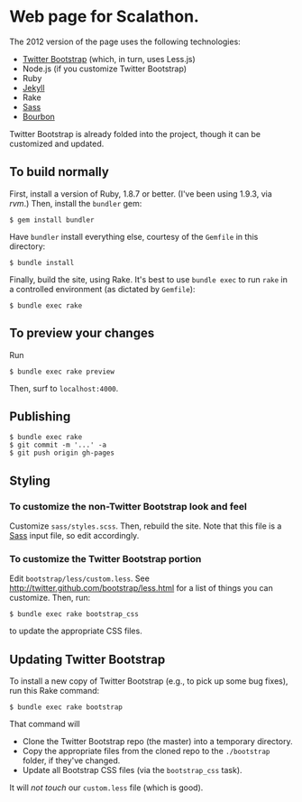 # Web page for Scalathon.

The 2012 version of the page uses the following technologies:

* [Twitter Bootstrap](http://twitter.github.com/bootstrap/) (which, in turn, uses Less.js)
* Node.js (if you customize Twitter Bootstrap)
* Ruby
* [Jekyll](http://jekyllrb.com/)
* Rake
* [Sass][]
* [Bourbon](http://thoughtbot.com/bourbon/)

Twitter Bootstrap is already folded into the project, though it can be
customized and updated.

## To build normally

First, install a version of Ruby, 1.8.7 or better. (I've been using 1.9.3, via
_rvm_.) Then, install the `bundler` gem:

    $ gem install bundler

Have `bundler` install everything else, courtesy of the `Gemfile` in this
directory:

    $ bundle install

Finally, build the site, using Rake. It's best to use `bundle exec` to run
`rake` in a controlled environment (as dictated by `Gemfile`):

    $ bundle exec rake

## To preview your changes

Run

    $ bundle exec rake preview

Then, surf to `localhost:4000`.

## Publishing

    $ bundle exec rake 
    $ git commit -m '...' -a
    $ git push origin gh-pages

## Styling

### To customize the non-Twitter Bootstrap look and feel

Customize `sass/styles.scss`. Then, rebuild the site. Note that this file
is a [Sass][] input file, so edit accordingly.

[Sass]: http://sass-lang.com

### To customize the Twitter Bootstrap portion

Edit `bootstrap/less/custom.less`. See <http://twitter.github.com/bootstrap/less.html> for a list of things you can customize. Then, run:

    $ bundle exec rake bootstrap_css

to update the appropriate CSS files.

## Updating Twitter Bootstrap

To install a new copy of Twitter Bootstrap (e.g., to pick up some bug fixes),
run this Rake command:

    $ bundle exec rake bootstrap

That command will

* Clone the Twitter Bootstrap repo (the master) into a temporary directory.
* Copy the appropriate files from the cloned repo to the `./bootstrap` folder,
  if they've changed.
* Update all Bootstrap CSS files (via the `bootstrap_css` task).

It will *not touch* our `custom.less` file (which is good).
